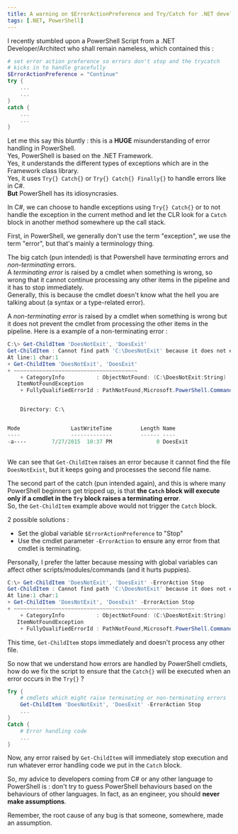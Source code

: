 ```yaml
---
title: A warning on $ErrorActionPreference and Try/Catch for .NET developers
tags: [.NET, PowerShell]
---
```


I recently stumbled upon a PowerShell Script from a .NET Developer/Architect who shall remain nameless, which contained this :  

```powershell
# set error action preference so errors don't stop and the trycatch 
# kicks in to handle gracefully
$ErrorActionPreference = "Continue" 
try {
    ...
    ...
}
catch {
    ...
    ...
}
```

Let me this say this bluntly : this is a **HUGE** misunderstanding of error handling in PowerShell.  
Yes, PowerShell is based on the .NET Framework.  
Yes, it understands the different types of exceptions which are in the Framework class library.  
Yes, it uses `Try{} Catch{}` or `Try{} Catch{} Finally{}` to handle errors like in C#.  
**But** PowerShell has its idiosyncrasies.  

In C#, we can choose to handle exceptions using `Try{} Catch{}` or to not handle the exception in the current method and let the CLR look for a `Catch` block in another method somewhere up the call stack.

First, in PowerShell, we generally don't use the term "exception", we use the term "error", but that's mainly a terminology thing.

The big catch (pun intended) is that Powershell have <em>terminating</em> errors and <em>non-terminating</em> errors.  
A <em>terminating error</em> is raised by a cmdlet when something is wrong, so wrong that it cannot continue processing any other items in the pipeline and it has to stop immediately.  
Generally, this is because the cmdlet doesn't know what the hell you are talking about (a syntax or a type-related error).

A <em>non-terminating error</em> is raised by a cmdlet when something is wrong but it does not prevent the cmdlet from processing the other items in the pipeline. Here is a example of a non-terminating error :

```powershell
C:\> Get-ChildItem 'DoesNotExit', 'DoesExit'
Get-ChildItem : Cannot find path 'C:\DoesNotExit' because it does not exist.
At line:1 char:1
+ Get-ChildItem 'DoesNotExit', 'DoesExit'
+ ~~~~~~~~~~~~~~~~~~~~~~~~~~~~~~~~~~~~~~~
    + CategoryInfo          : ObjectNotFound: (C:\DoesNotExit:String) [Get-ChildItem],
   ItemNotFoundException
    + FullyQualifiedErrorId : PathNotFound,Microsoft.PowerShell.Commands.GetChildItemCommand


    Directory: C:\


Mode                LastWriteTime         Length Name
----                -------------         ------ ----
-a----        7/27/2015  10:37 PM              0 DoesExit
 
```

We can see that `Get-ChildItem` raises an error because it cannot find the file `DoesNotExist`, but it keeps going and processes the second file name.

The second part of the catch (pun intended again), and this is where many PowerShell beginners get tripped up, is that **the `Catch` block will execute only if a cmdlet in the `Try` block raises a terminating error**.  
So, the `Get-ChildItem` example above would not trigger the `Catch` block.

2 possible solutions :  
  - Set the global variable `$ErrorActionPreference` to "Stop"  
  - Use the cmdlet parameter `-ErrorAction` to ensure any error from that cmdlet is terminating.  
  
Personally, I prefer the latter because messing with global variables can affect other scripts/modules/commands (and it hurts puppies).

```powershell
C:\> Get-ChildItem 'DoesNotExit', 'DoesExit' -ErrorAction Stop
Get-ChildItem : Cannot find path 'C:\DoesNotExit' because it does not exist.
At line:1 char:1
+ Get-ChildItem 'DoesNotExit', 'DoesExit' -ErrorAction Stop
+ ~~~~~~~~~~~~~~~~~~~~~~~~~~~~~~~~~~~~~~~~~~~~~~~~~~~~~~~~~
    + CategoryInfo          : ObjectNotFound: (C:\DoesNotExit:String) [Get-ChildItem],
   ItemNotFoundException
    + FullyQualifiedErrorId : PathNotFound,Microsoft.PowerShell.Commands.GetChildItemCommand

```

This time, `Get-ChildItem` stops immediately and doesn't process any other file.

So now that we understand how errors are handled by PowerShell cmdlets, how do we fix the script to ensure that the `Catch{}` will be executed when an error occurs in the `Try{}` ?

```powershell
Try {
    # cmdlets which might raise terminating or non-terminating errors
    Get-ChildItem 'DoesNotExit', 'DoesExit' -ErrorAction Stop
    ...
}
Catch {
    # Error handling code
    ...
}
```

Now, any error raised by `Get-ChildItem` will immediately stop execution and run whatever error handling code we put in the `Catch` block.

So, my advice to developers coming from C# or any other language to PowerShell is : don't try to guess PowerShell behaviours based on the behaviours of other languages. In fact, as an engineer, you should **never make assumptions**.

Remember, the root cause of any bug is that someone, somewhere, made an assumption.
